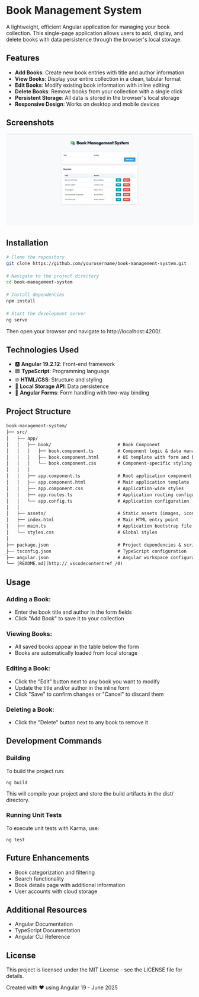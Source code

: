 # Book Management System

A lightweight, efficient Angular application for managing your book collection. This single-page application allows users to add, display, and delete books with data persistence through the browser's local storage.

## Features

- **Add Books**: Create new book entries with title and author information
- **View Books**: Display your entire collection in a clean, tabular format
- **Edit Books**: Modify existing book information with inline editing
- **Delete Books**: Remove books from your collection with a single click
- **Persistent Storage**: All data is stored in the browser's local storage
- **Responsive Design**: Works on desktop and mobile devices

## Screenshots

![Book Management System Screenshot](https://github.com/pheyboer/book-management-system/blob/main/public/BookManangementSystemAngular.jpg)

## Installation

```bash
# Clone the repository
git clone https://github.com/yourusername/book-management-system.git

# Navigate to the project directory
cd book-management-system

# Install dependencies
npm install

# Start the development server
ng serve
```

Then open your browser and navigate to http://localhost:4200/.

## Technologies Used

- 🅰️ **Angular 19.2.12**: Front-end framework
- 🟦 **TypeScript**: Programming language
- 🌐 **HTML/CSS**: Structure and styling
- 💾 **Local Storage API**: Data persistence
- 📝 **Angular Forms**: Form handling with two-way binding

## Project Structure

```txt
book-management-system/
├── src/
│   ├── app/
│   │   ├── book/                         # Book Component
│   │   │   ├── book.component.ts         # Component logic & data management
│   │   │   ├── book.component.html       # UI template with form and book list
│   │   │   └── book.component.css        # Component-specific styling
│   │   │
│   │   ├── app.component.ts              # Root application component
│   │   ├── app.component.html            # Main application template
│   │   ├── app.component.css             # Application-wide styles
│   │   ├── app.routes.ts                 # Application routing configuration
│   │   └── app.config.ts                 # Application configuration
│   │
│   ├── assets/                           # Static assets (images, icons)
│   ├── index.html                        # Main HTML entry point
│   ├── main.ts                           # Application bootstrap file
│   └── styles.css                        # Global styles
│
├── package.json                          # Project dependencies & scripts
├── tsconfig.json                         # TypeScript configuration
├── angular.json                          # Angular workspace configuration
└── [README.md](http://_vscodecontentref_/0)                             # Project documentation (this file)
```

## Usage

### Adding a Book:

- Enter the book title and author in the form fields
- Click "Add Book" to save it to your collection

### Viewing Books:

- All saved books appear in the table below the form
- Books are automatically loaded from local storage

### Editing a Book:

- Click the "Edit" button next to any book you want to modify
- Update the title and/or author in the inline form
- Click "Save" to confirm changes or "Cancel" to discard them

### Deleting a Book:

- Click the "Delete" button next to any book to remove it

## Development Commands

### Building

To build the project run:

```
ng build
```

This will compile your project and store the build artifacts in the dist/ directory.

### Running Unit Tests

To execute unit tests with Karma, use:

```
ng test
```

## Future Enhancements

- Book categorization and filtering
- Search functionality
- Book details page with additional information
- User accounts with cloud storage

## Additional Resources

- Angular Documentation
- TypeScript Documentation
- Angular CLI Reference

## License

This project is licensed under the MIT License - see the LICENSE file for details.

Created with ❤️ using Angular 19 - June 2025
